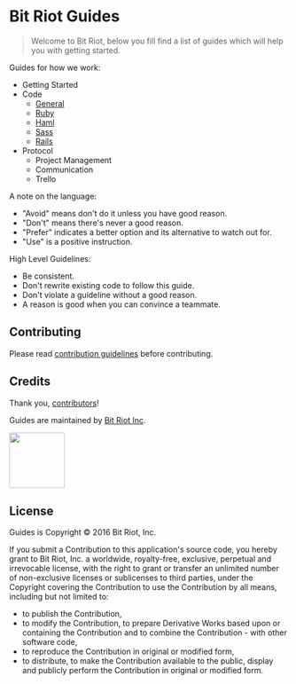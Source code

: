 Bit Riot Guides
===
> Welcome to Bit Riot, below you fill find a list of guides which will help you with getting started.

Guides for how we work:

* Getting Started
* Code
  * [General](code/general)
  * [Ruby](code/ruby)
  * [Haml](code/haml)
  * [Sass](code/sass)
  * [Rails](code/rails)
* Protocol
  * Project Management
  * Communication
  * Trello

A note on the language:

* "Avoid" means don't do it unless you have good reason.
* "Don't" means there's never a good reason.
* "Prefer" indicates a better option and its alternative to watch out for.
* "Use" is a positive instruction.

High Level Guidelines:

* Be consistent.
* Don't rewrite existing code to follow this guide.
* Don't violate a guideline without a good reason.
* A reason is good when you can convince a teammate.


Contributing
---
Please read [contribution guidelines] before contributing.

[contribution guidelines]: /CONTRIBUTING.md

Credits
---
Thank you, [contributors](https://github.com/bitriot/guides/graphs/contributors)!

Guides are maintained by [Bit Riot Inc](http://bitriot.co).

<img src="http://bitriot.co/images/ic-logo-blue-dark-gray.svg" width="100"/>

License
---
Guides is Copyright © 2016 Bit Riot, Inc.

If you submit a Contribution to this application's source code, you hereby grant to Bit Riot, Inc. a worldwide, royalty-free, exclusive, perpetual and irrevocable license, with the right to grant or transfer an unlimited number of non-exclusive licenses or sublicenses to third parties, under the Copyright covering the Contribution to use the Contribution by all means, including but not limited to:

- to publish the Contribution,
- to modify the Contribution, to prepare Derivative Works based upon or containing the Contribution and to combine the Contribution - with other software code,
- to reproduce the Contribution in original or modified form,
- to distribute, to make the Contribution available to the public, display and publicly perform the Contribution in original or modified form.
